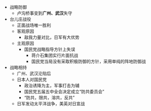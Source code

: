 - 战略防御
	- 卢沟桥事变到**广州、武汉**失守
- 台儿庄战役
	- 正面战场唯一胜利
	- 客观原因
		- 敌我力量对比，日军有大优势
	- 主观原因
		- 国民党战略指导方针上失误
			- 蒋介石集团实行片面抗战
			- 国民党当局没有采取积极防御的方针，采用单纯的阵地防御战
- 战略相持
	- 广州、武汉沦陷后
	- 日本人对国民党
		- 政治诱降为主，军事打击为辅
		- 国民党五届五中全会决定成立“防共委员会”
		- “防共，限共，溶共，反共”
	- 日军发动太平洋战争，美英对日宣战